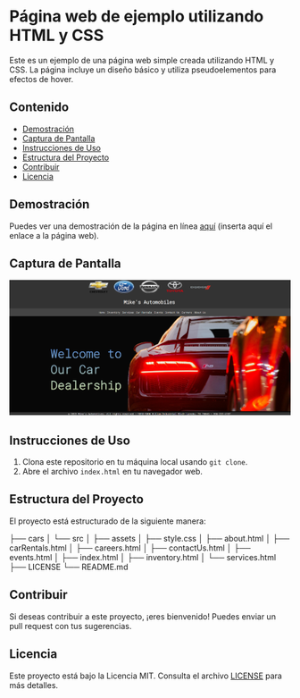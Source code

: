 # Página web de ejemplo utilizando HTML y CSS

Este es un ejemplo de una página web simple creada utilizando HTML y CSS. La página incluye un diseño básico y utiliza pseudoelementos para efectos de hover.

## Contenido

- [Demostración](#demostración)
- [Captura de Pantalla](#captura-de-pantalla)
- [Instrucciones de Uso](#instrucciones-de-uso)
- [Estructura del Proyecto](#estructura-del-proyecto)
- [Contribuir](#contribuir)
- [Licencia](#licencia)

## Demostración

Puedes ver una demostración de la página en línea [aquí](https://mikejoya.github.io/cars/src/) (inserta aquí el enlace a la página web).

## Captura de Pantalla

![Captura de Pantalla de la Página](screenshot.png)

## Instrucciones de Uso

1. Clona este repositorio en tu máquina local usando `git clone`.
2. Abre el archivo `index.html` en tu navegador web.

## Estructura del Proyecto

El proyecto está estructurado de la siguiente manera:

├── cars
│ └── src
│ ├── assets
│ ├── style.css
│ ├── about.html
│ ├── carRentals.html
│ ├── careers.html
│ ├── contactUs.html
│ ├── events.html
│ ├── index.html
│ ├── inventory.html
│ └── services.html
├── LICENSE
└── README.md

## Contribuir

Si deseas contribuir a este proyecto, ¡eres bienvenido! Puedes enviar un pull request con tus sugerencias.

## Licencia

Este proyecto está bajo la Licencia MIT. Consulta el archivo [LICENSE](https://mit-license.org/) para más detalles.
